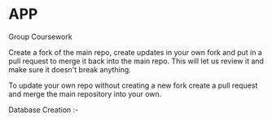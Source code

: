 # APP
Group Coursework

Create a fork of the main repo, create updates in your own fork and put in a pull request to merge it back into the main repo. This will let us review it and make sure it doesn't break anything.

To update your own repo without creating a new fork create a pull request and merge the main repository into your own.

Database Creation :-
